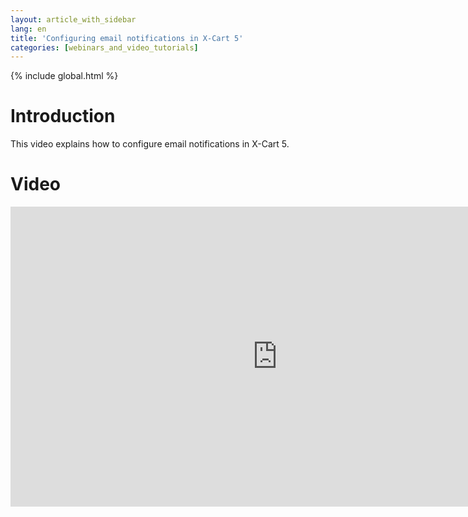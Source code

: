 ```yaml
---
layout: article_with_sidebar
lang: en
title: 'Configuring email notifications in X-Cart 5'
categories: [webinars_and_video_tutorials]
---
```


{% include global.html %}

# Introduction

This video explains how to configure email notifications in X-Cart 5.

# Video

<iframe class="youtube-player" type="text/html" style="width: 853px; height: 480px" src="http://www.youtube.com/embed/hu0UotNu2pE" frameborder="0"></iframe>